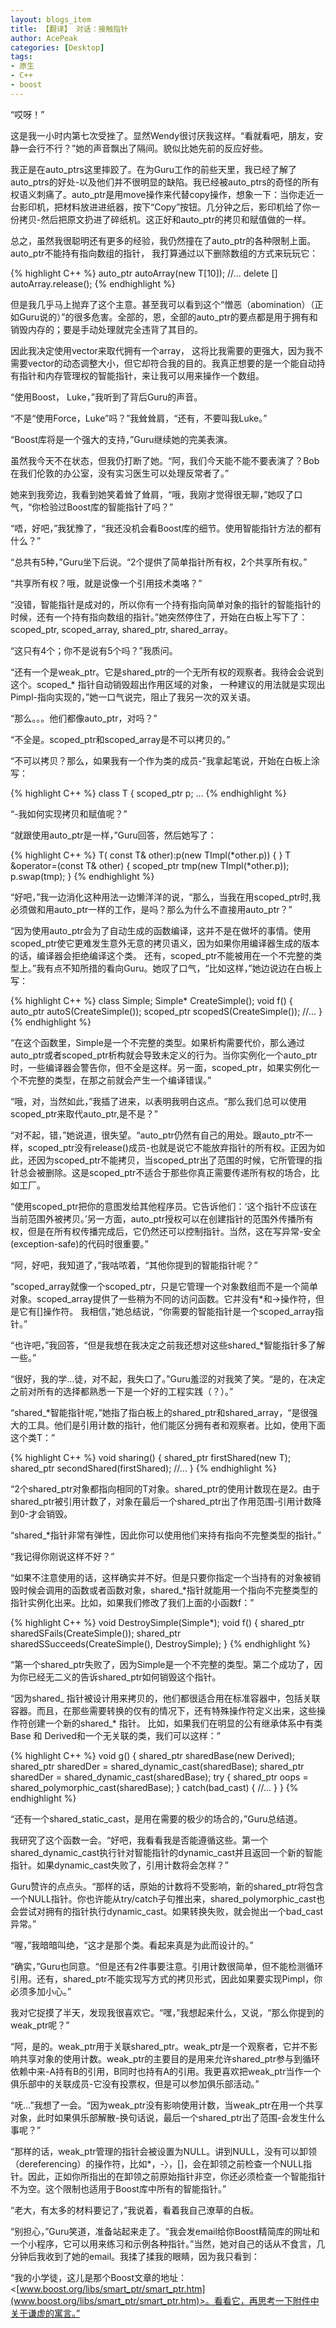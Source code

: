 ```yaml
---
layout: blogs_item
title: 【翻译】 对话：接触指针
author: AcePeak
categories: [Desktop]
tags: 
- 原生
- C++
- boost
---
```



“哎呀！”

这是我一小时内第七次受挫了。显然Wendy很讨厌我这样。“看就看吧，朋友，安静一会行不行？”她的声音飘出了隔间。貌似比她先前的反应好些。

我正是在auto_ptrs这里摔跤了。在为Guru工作的前些天里，我已经了解了auto_ptrs的好处-以及他们并不很明显的缺陷。我已经被auto_ptrs的奇怪的所有权语义刺痛了。auto_ptr是用move操作来代替copy操作，想象一下：当你走近一台影印机，把材料放进进纸器，按下“Copy”按钮。几分钟之后，影印机给了你一份拷贝-然后把原文扔进了碎纸机。这正好和auto_ptr的拷贝和赋值做的一样。

总之，虽然我很聪明还有更多的经验，我仍然撞在了auto_ptr的各种限制上面。auto_ptr不能持有指向数组的指针， 我打算通过以下删除数组的方式来玩玩它：


{% highlight C++ %}
auto_ptr<T> autoArray(new T[10]);
//...
delete [] autoArray.release();
{% endhighlight %}


但是我几乎马上抛弃了这个主意。甚至我可以看到这个“憎恶（abomination）（正如Guru说的）”的很多危害。全部的，恩，全部的auto_ptr的要点都是用于拥有和销毁内存的；要是手动处理就完全违背了其目的。

因此我决定使用vector来取代拥有一个array， 这将比我需要的更强大，因为我不需要vector的动态调整大小，但它却符合我的目的。我真正想要的是一个能自动持有指针和内存管理权的智能指针，来让我可以用来操作一个数组。

“使用Boost， Luke，”我听到了背后Guru的声音。

“不是“使用Force，Luke”吗？”我耸耸肩，“还有，不要叫我Luke。”

“Boost库将是一个强大的支持，”Guru继续她的完美表演。

虽然我今天不在状态，但我仍打断了她。“阿，我们今天能不能不要表演了？Bob在我们伦敦的办公室，没有实习医生可以处理反常者了。”

她来到我旁边，我看到她笑着耸了耸肩，“哦，我刚才觉得很无聊，”她叹了口气，“你检验过Boost库的智能指针了吗？”

“唔，好吧，”我犹豫了，“我还没机会看Boost库的细节。使用智能指针方法的都有什么？”

“总共有5种，”Guru坐下后说。“2个提供了简单指针所有权，2个共享所有权。”

“共享所有权？哦，就是说像一个引用技术类咯？”

“没错，智能指针是成对的，所以你有一个持有指向简单对象的指针的智能指针的时候，还有一个持有指向数组的指针。”她突然停住了，开始在白板上写下了：scoped_ptr, scoped_array, shared_ptr, shared_array。

“这只有4个；你不是说有5个吗？”我质问。

“还有一个是weak_ptr。它是shared_ptr的一个无所有权的观察者。我待会会说到这个。scoped_* 指针自动销毁超出作用区域的对象， 一种建议的用法就是实现出Pimpl-指向实现的，”她一口气说完，阻止了我另一次的双关语。

“那么。。。他们都像auto_ptr，对吗？”

“不全是。scoped_ptr和scoped_array是不可以拷贝的。”

“不可以拷贝？那么，如果我有一个作为类的成员-”我拿起笔说，开始在白板上涂写：


{% highlight C++ %}
 class T
{
scoped_ptr<TImpl> p;
...
{% endhighlight %}


“-我如何实现拷贝和赋值呢？”

“就跟使用auto_ptr是一样，”Guru回答，然后她写了：


{% highlight C++ %}
T( const T& other):p(new TImpl(*other.p))
{
}
T &operator=(const T& other)
{
    scoped_ptr<TImpl> tmp(new TImpl(*other.p));
    p.swap(tmp);
}
{% endhighlight %}


“好吧，”我一边消化这种用法一边懒洋洋的说，“那么，当我在用scoped_ptr时,我必须做和用auto_ptr一样的工作，是吗？那么为什么不直接用auto_ptr？”

“因为使用auto_ptr会为了自动生成的函数编译，这并不是在做坏的事情。使用scoped_ptr使它更难发生意外无意的拷贝语义，因为如果你用编译器生成的版本的话，编译器会拒绝编译这个类。 还有，scoped_ptr不能被用在一个不完整的类型上。”我有点不知所措的看向Guru。她叹了口气，“比如这样，”她边说边在白板上写：


{% highlight C++ %}
class Simple;
Simple* CreateSimple();
void f()
{
  auto_ptr<Simple> autoS(CreateSimple());
  scoped_ptr<Simple> scopedS(CreateSimple());
  //...
}
{% endhighlight %}


“在这个函数里，Simple是一个不完整的类型。如果析构需要代价，那么通过auto_ptr或者scoped_ptr析构就会导致未定义的行为。当你实例化一个auto_ptr时，一些编译器会警告你，但不全是这样。另一面，scoped_ptr，如果实例化一个不完整的类型，在那之前就会产生一个编译错误。”

“哦，对，当然如此，”我插了进来，以表明我明白这点。“那么我们总可以使用scoped_ptr来取代auto_ptr,是不是？”

“对不起，错，”她说道，很失望。“auto_ptr仍然有自己的用处。跟auto_ptr不一样，scoped_ptr没有release()成员-也就是说它不能放弃指针的所有权。正因为如此，还因为scoped_ptr不能拷贝，当scoped_ptr出了范围的时候，它所管理的指针总会被删除。这是scoped_ptr不适合于那些你真正需要传递所有权的场合，比如工厂。

“使用scoped_ptr把你的意图发给其他程序员。它告诉他们：‘这个指针不应该在当前范围外被拷贝。’另一方面，auto_ptr授权可以在创建指针的范围外传播所有权，但是在所有权传播完成后，它仍然还可以控制指针。当然，这在写异常-安全(exception-safe)的代码时很重要。”

“阿，好吧，我知道了，”我咕哝着，“其他你提到的智能指针呢？”

“scoped_array就像一个scoped_ptr，只是它管理一个对象数组而不是一个简单对象。scoped_array提供了一些稍为不同的访问函数。它并没有*和->操作符，但是它有[]操作符。 我相信，”她总结说，“你需要的智能指针是一个scoped_array指针。”

“也许吧，”我回答，“但是我想在我决定之前我还想对这些shared_*智能指针多了解一些。”

“很好，我的学...徒，对不起，我失口了。”Guru羞涩的对我笑了笑。“是的，在决定之前对所有的选择都熟悉一下是一个好的工程实践（？）。”

“shared_*智能指针呢，”她指了指白板上的shared_ptr和shared_array，“是很强大的工具。他们是引用计数的指针，他们能区分拥有者和观察者。比如，使用下面这个类T：”


{% highlight C++ %}
void sharing()
{
  shared_ptr<T> firstShared(new T);
  shared_ptr<T> secondShared(firstShared);
  //...
}
{% endhighlight %}


“2个shared_ptr对象都指向相同的T对象。shared_ptr的使用计数现在是2。由于shared_ptr被引用计数了，对象在最后一个shared_ptr出了作用范围-引用计数降到0-才会销毁。

“shared_*指针非常有弹性，因此你可以使用他们来持有指向不完整类型的指针。”

“我记得你刚说这样不好？”

“如果不注意使用的话，这样确实并不好。但是只要你指定一个当持有的对象被销毁时候会调用的函数或者函数对象，shared_*指针就能用一个指向不完整类型的指针实例化出来。比如，如果我们修改了我们上面的小函数f：”


{% highlight C++ %}
void DestroySimple(Simple*);
void f()
{
  shared_ptr<Simple> sharedSFails(CreateSimple());
  shared_ptr<Simple> sharedSSucceeds(CreateSimple(), DestroySimple);
}
{% endhighlight %}


“第一个shared_ptr失败了，因为Simple是一个不完整的类型。第二个成功了，因为你已经无二义的告诉shared_ptr如何销毁这个指针。

“因为shared_ 指针被设计用来拷贝的，他们都很适合用在标准容器中，包括关联容器。而且，在那些需要转换的仅有的情况下，还有特殊操作符定义出来，这些操作符创建一个新的shared_* 指针。 比如，如果我们在明显的公有继承体系中有类Base 和 Derived和一个无关联的类，我们可以这样：”


{% highlight C++ %}
void g()
{
  shared_ptr<Base> sharedBase(new Derived);
  shared_ptr<Derived> sharedDer = shared_dynamic_cast<Derived>(sharedBase);
  shared_ptr<Unrelated> sharedDer = shared_dynamic_cast<Unrelated>(sharedBase);
  try
  {
     shared_ptr<Unrelated> oops = shared_polymorphic_cast<Unrelated>(sharedBase);
  }
  catch(bad_cast)
  {
     //...
  }
}
{% endhighlight %}


“还有一个shared_static_cast，是用在需要的极少的场合的，”Guru总结道。

我研究了这个函数一会。“好吧，我看看我是否能遵循这些。第一个shared_dynamic_cast执行针对智能指针的dynamic_cast并且返回一个新的智能指针。如果dynamic_cast失败了，引用计数将会怎样？”

Guru赞许的点点头。“那样的话，原始的计数将不受影响，新的shared_ptr将包含一个NULL指针。你也许能从try/catch子句推出来，shared_polymorphic_cast也会尝试对拥有的指针执行dynamic_cast。如果转换失败，就会抛出一个bad_cast异常。”

“喔，”我暗暗叫绝，“这才是那个类。看起来真是为此而设计的。”

“确实，”Guru也同意。“但是还有2件事要注意。引用计数很简单，但不能检测循环引用。还有，shared_ptr不能实现写方式的拷贝形式，因此如果要实现Pimpl，你必须多加小心。”

我对它捉摸了半天，发现我很喜欢它。“嘿，”我想起来什么，又说，“那么你提到的weak_ptr呢？”

“阿，是的。weak_ptr用于关联shared_ptr。weak_ptr是一个观察者，它并不影响共享对象的使用计数。weak_ptr的主要目的是用来允许shared_ptr参与到循环依赖中来-A持有B的引用，B同时也持有A的引用。我更喜欢把weak_ptr当作一个俱乐部中的关联成员-它没有投票权，但是可以参加俱乐部活动。”

“呒...”我想了一会。“因为weak_ptr没有影响使用计数，当weak_ptr在用一个共享对象，此时如果俱乐部解散-换句话说，最后一个shared_ptr出了范围-会发生什么事呢？”

“那样的话，weak_ptr管理的指针会被设置为NULL。讲到NULL，没有可以卸领（dereferencing）的操作符，比如*，-〉，[]，会在卸领之前检查一个NULL指针。因此，正如你所指出的在卸领之前原始指针非空，你还必须检查一个智能指针不为空。这个限制也适用于Boost库中所有的智能指针。”

“老大，有太多的材料要记了，”我说着，看着我自己潦草的白板。

“别担心，”Guru笑道，准备站起来走了。“我会发email给你Boost精简库的网址和一个小程序，它可以用来练习和示例各种指针。”当然，她对自己的话从不食言，几分钟后我收到了她的email。我揉了揉我的眼睛，因为我只看到：

“我的小学徒，这儿是那个Boost文章的地址：<[www.boost.org/libs/smart_ptr/smart_ptr.htm](www.boost.org/libs/smart_ptr/smart_ptr.htm)>。看看它，再思考一下附件中关于谦虚的寓言。”
